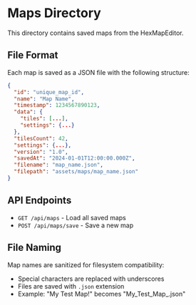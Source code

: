 # Maps Directory

This directory contains saved maps from the HexMapEditor.

## File Format

Each map is saved as a JSON file with the following structure:

```json
{
  "id": "unique_map_id",
  "name": "Map Name",
  "timestamp": 1234567890123,
  "data": {
    "tiles": [...],
    "settings": {...}
  },
  "tilesCount": 42,
  "settings": {...},
  "version": "1.0",
  "savedAt": "2024-01-01T12:00:00.000Z",
  "filename": "map_name.json",
  "filepath": "assets/maps/map_name.json"
}
```

## API Endpoints

- `GET /api/maps` - Load all saved maps
- `POST /api/maps/save` - Save a new map

## File Naming

Map names are sanitized for filesystem compatibility:
- Special characters are replaced with underscores
- Files are saved with `.json` extension
- Example: "My Test Map!" becomes "My_Test_Map_.json"
